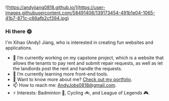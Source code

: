![https://andyjiang0818.github.io/](https://user-images.githubusercontent.com/58491408/139173454-491b1e04-1065-41b7-871c-c66afb2cf394.jpg)

### Hi there :sun_with_face:

I'm Xihao (Andy) Jiang, who is interested in creating fun websites and applications. 

- 🔭 I’m currently working on my capstone project, which is a website that allows the tenants to pay rent and submit repair requests, as well as let the landlords post the rent and handle the requests. 
- 🌱 I’m currently learning more front-end tools. 
- 💬 Want to know more about me? [Check out my portfolio](https://andyjiang0818.github.io/).
- 📫 How to reach me: AndyJobs0818@gmail.com. 
- ⚡ Interests: Badminton :badminton:, Cycling :bike:, and League of Legends :video_game:. 
